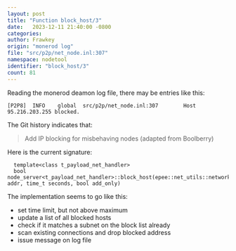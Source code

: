 ```yaml
---
layout: post
title: "Function block_host/3"
date:   2023-12-11 21:40:00 -0800
categories: 
author: Frawkey
origin: "monerod log"
file: "src/p2p/net_node.inl:307"
namespace: nodetool
identifier: "block_host/3"
count: 81
---
```


Reading the monerod deamon log file, there may be entries like this:

~~~
[P2P8]  INFO    global  src/p2p/net_node.inl:307        Host 95.216.203.255 blocked.
~~~

The Git history indicates that:

> Add IP blocking for misbehaving nodes (adapted from Boolberry)

Here is the current signature:

~~~
  template<class t_payload_net_handler>
  bool node_server<t_payload_net_handler>::block_host(epee::net_utils::network_address addr, time_t seconds, bool add_only)
~~~

The implementation seems to go like this:

- set time limit, but not above maximum
- update a list of all blocked hosts
- check if it matches a subnet on the block list already
- scan existing connections and drop blocked address
- issue message on log file